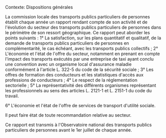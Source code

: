 Contexte: Dispositions générales

La commission locale des transports publics particuliers de personnes établit chaque année un rapport rendant compte de son activité et de l'évolution du secteur des transports publics particuliers de personnes dans le périmètre de son ressort géographique. Ce rapport peut aborder les points suivants : 1° La satisfaction, sur les plans quantitatif et qualitatif, de la demande de transports publics particuliers de personnes en complémentarité, le cas échéant, avec les transports publics collectifs ; 2° L'économie et l'état de l'offre du secteur, notamment en prenant en compte l'impact des transports exécutés par une entreprise de taxi ayant conclu une convention avec un organisme local d'assurance maladie conformément à l'article L. 322-5 du code de la sécurité sociale ; 3° Les offres de formation des conducteurs et les statistiques d'accès aux professions de conducteurs ; 4° Le respect de la réglementation sectorielle ; 5° La représentativité des différents organismes représentant les professionnels au sens des articles L. 2121-1 et L. 2151-1 du code du travail.

6° L'économie et l'état de l'offre de services de transport d'utilité sociale.

Il peut faire état de toute recommandation relative au secteur.

Ce rapport est transmis à l'Observatoire national des transports publics particuliers de personnes avant le 1er juillet de chaque année.